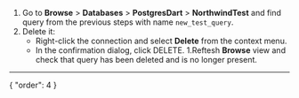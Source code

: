1. Go to **Browse** > **Databases** > **PostgresDart** > **NorthwindTest** and find query from the previous steps with name `new_test_query`.
1. Delete it:
    * Right-click the connection and select **Delete** from the context menu.
    * In the confirmation dialog, click DELETE.
1.Reftesh **Browse** view and check that query has been deleted and is no longer present.
---
{
  "order": 4
}